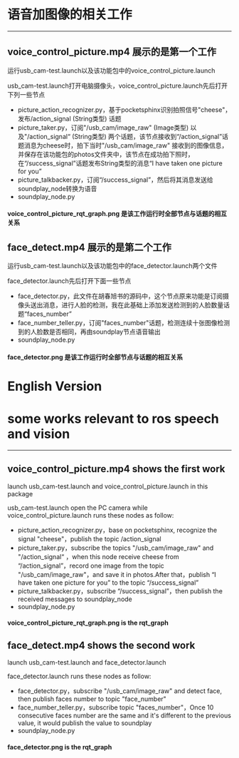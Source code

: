 # 语音加图像的相关工作
------------------------------
## voice_control_picture.mp4 展示的是第一个工作
运行usb_cam-test.launch以及该功能包中的voice_control_picture.launch

usb_cam-test.launch打开电脑摄像头，voice_control_picture.launch先后打开下列一些节点

- picture_action_recognizer.py，基于pocketsphinx识别拍照信号"cheese"，发布/action_signal (String类型) 话题
- picture_taker.py，订阅"/usb_cam/image_raw" (Image类型) 以及"/action_signal“ (String类型) 两个话题，该节点接收到“/action_signal”话题消息为cheese时，拍下当时"/usb_cam/image_raw" 接收到的图像信息，并保存在该功能包的photos文件夹中，该节点在成功拍下照时，在“/success_signal”话题发布String类型的消息“I have taken one picture for you”
- picture_talkbacker.py，订阅“/success_signal”，然后将其消息发送给soundplay_node转换为语音
- soundplay_node.py
#### voice_control_picture_rqt_graph.png 是该工作运行时全部节点与话题的相互关系

## face_detect.mp4 展示的是第二个工作
运行usb_cam-test.launch以及该功能包中的face_detector.launch两个文件

face_detector.launch先后打开下面一些节点

- face_detector.py，此文件在胡春旭书的源码中，这个节点原来功能是订阅摄像头送出消息，进行人脸的检测，我在此基础上添加发送检测到的人脸数量话题“faces_number”
- face_number_teller.py，订阅"faces_number"话题，检测连续十张图像检测到的人脸数是否相同，再由soundplay节点语音输出
- soundplay_node.py
#### face_detector.png 是该工作运行时全部节点与话题的相互关系

# English Version
# some works relevant to ros speech and vision
------------------------------
## voice_control_picture.mp4 shows the first work
launch usb_cam-test.launch and voice_control_picture.launch in this package

usb_cam-test.launch open the PC camera while voice_control_picture.launch runs these nodes as follow:

- picture_action_recognizer.py，base on pocketsphinx, recognize the signal "cheese"，publish the topic /action_signal
- picture_taker.py，subscribe the topics "/usb_cam/image_raw" and "/action_signal“ ，when this node receive cheese from “/action_signal”，record one image from the topic "/usb_cam/image_raw"，and save it in photos.After that，publish “I have taken one picture for you” to the topic “/success_signal”
- picture_talkbacker.py，subscribe “/success_signal”，then publish the received messages to soundplay_node
- soundplay_node.py
#### voice_control_picture_rqt_graph.png is the rqt_graph

## face_detect.mp4 shows the second work
launch usb_cam-test.launch and face_detector.launch

face_detector.launch runs these nodes as follow:

- face_detector.py，subscribe "/usb_cam/image_raw" and detect face, then publish faces number to topic "face_number"
- face_number_teller.py，subscribe topic "faces_number"，Once 10 consecutive faces number are the same and it's different to the previous value, it would publish the value to soundplay
- soundplay_node.py
#### face_detector.png is the rqt_graph

